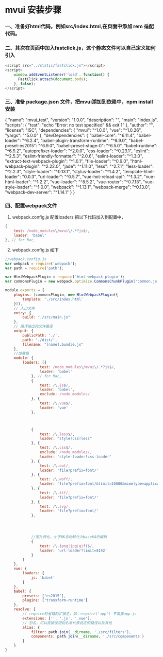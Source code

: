 # mvui 安装步骤



### 一、准备好html代码，例如src/index.html,在页面中添加 rem 适配代码。
<script>
(function(win) {
    var doc = win.document,
        html = doc.documentElement,
        scale = 16,
        resizeEvent = 'orientationchange' in window ? 'orientationchange' : 'resize';
    function calculate(){
        windowWidth = html && html.clientWidth || win.innerWidth;
        windowHeight = html && html.clientHeight || win.innerHeight;
        deviceAgent = navigator.userAgent.toLowerCase();
        scale = parseFloat(windowWidth / 3.2);
        // 修复微信2.3系统bug
        if (deviceAgent.match(/android\s*2.3/) && deviceAgent.match(/micromessenger/)) {
            scale = 16;
        }
        if( scale > 150 ){
            scale = 150;
        }
        html.style.fontSize = scale + 'px';
    }
    html.style.opacity = 0;   // 未渲染出来先把页面隐藏 
    win.addEventListener(resizeEvent, function() {
        calculate();
    }, false);
    doc.addEventListener('DOMContentLoaded', function() {
        calculate();
        body = doc.body;
        body.style.width = '3.2rem';
        body.style.fontSize = '0.13rem';
        body.style.margin = '0px auto';
        html.style.opacity = 1;
    }, false);
})(window);
</script>


### 二、其次在页面中加入fastclick.js，这个静态文件可以自己定义如何引入

``` javascript
<script src="../static/fastclick.js"></script>
<script>
    window.addEventListener('load', function() {
      FastClick.attach(document.body);
    }, false);
</script>
```


### 三、准备 package.json 文件，把mvui添加到依赖中，npm install 安装
{
  "name": "mvui_test",
  "version": "1.0.0",
  "description": "",
  "main": "index.js",
  "scripts": {
    "test": "echo \"Error: no test specified\" && exit 1"
  },
  "author": "",
  "license": "ISC",
  "dependencies": {
    "mvui": "^1.0.0",
    "vue": "^1.0.26",
    "yargs": "^5.0.0"
  },
  "devDependencies": {
    "babel-core": "^6.11.4",
    "babel-loader": "^6.2.4",
    "babel-plugin-transform-runtime": "^6.9.0",
    "babel-preset-es2015": "^6.9.0",
    "babel-preset-stage-0": "^6.5.0",
    "babel-runtime": "^6.9.2",
    "autoprefixer-loader": "^2.0.0",
    "css-loader": "^0.23.1",
    "eslint": "^2.5.3",
    "eslint-friendly-formatter": "^2.0.6",
    "eslint-loader": "^1.3.0",
    "extract-text-webpack-plugin": "^1.0.1",
    "file-loader": "^0.9.0",
    "html-webpack-plugin": "^2.22.0",
    "jade": "^1.11.0",
    "less": "^2.7.1",
    "less-loader": "^2.2.3",
    "style-loader": "^0.13.1",
    "stylus-loader": "^1.4.2",
    "template-html-loader": "0.0.3",
    "url-loader": "^0.5.7",
    "vue-hot-reload-api": "^1.3.2",
    "vue-html-loader": "^1.2.2",
    "vue-loader": "^8.5.2",
    "vue-router": "^0.7.13",
    "vue-style-loader": "^1.0.0",
    "webpack": "^1.13.1",
    "webpack-merge": "^0.13.0",
    "webpack-dev-server": "^1.14.1"
  }
}



### 四、配置webpack文件


1) webpack.config.js  配置loaders 把以下代码加入到配置中，

``` javascript
{
    test: /node_modules\/mvui\/.*?js$/,
    loader: 'babel'
}, // for Mac,
```

2) webpack.config.js 如下


``` javascript
//webpack.config.js  
var webpack = require('webpack');
var path = require('path');

var HtmlWebpackPlugin = require('html-webpack-plugin');
var commonsPlugin = new webpack.optimize.CommonsChunkPlugin('common.js');

module.exports = {
    plugins: [commonsPlugin, new HtmlWebpackPlugin({
        template: './src/index.html'
    })],
    // 入口文件  
    entry: {
        build: "./src/main.js"
    },
    // 编译输出的文件路径  
    output: {
        publicPath: './',
        path: './dist/',
        filename: "[name].bundle.js"
    },
    //加载器  
    module: {
        loaders: [{
                test: /node_modules\/mvui\/.*?js$/,
                loader: 'babel'
            }, // for Mac, 
            {
                test: /\.js$/,
                loader: 'babel',
                exclude: /node_modules/
            }, {
                test: /\.vue$/,
                loader: 'vue'
            },



            {
                test: /\.less$/,
                loader: "style!css!less"
            }, {
                test: /\.css$/,
                exclude: /node_modules/,
                loader: 'style-loader!css-loader'
            }, {
                test: /\.eot/,
                loader: 'file?prefix=font/'
            }, {
                test: /\.woff/,
                loader: 'file?prefix=font/&limit=10000&mimetype=application/font-woff'
            }, {
                test: /\.ttf/,
                loader: 'file?prefix=font/'
            }, {
                test: /\.svg/,
                loader: 'file?prefix=font/'
            },




            //图片转化，小于8K自动转化为base64的编码
            {
                test: /\.(png|jpg|gif)$/,
                loader: 'url-loader?limit=8192'
            }
        ]
    },
    vue: {
        loaders: {
            js: 'babel'
        }
    },
    babel: {
        presets: ['es2015'],
        plugins: ['transform-runtime']
    },
    resolve: {
        // require时省略的扩展名，如：require('app') 不需要app.js
        extensions: ['', '.js', '.vue'],
        // 别名，可以直接使用别名来代表设定的路径以及其他
        alias: {
            filter: path.join(__dirname, './src/filters'),
            components: path.join(__dirname, './src/components')
        }
    }
}
```






